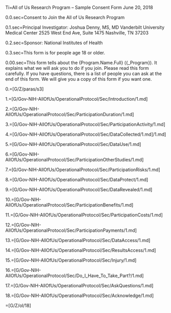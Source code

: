 Ti=All of Us Research Program – Sample Consent Form June 20, 2018

0.0.sec=Consent to Join the All of Us Research Program

0.1.sec=Principal Investigator: Joshua Denny, MS, MD Vanderbilt University Medical Center 2525 West End Ave, Suite 1475 Nashville, TN 37203

0.2.sec=Sponsor: National Institutes of Health

0.3.sec=This form is for people age 18 or older.

0.00.sec=This form tells about the {Program.Name.Full} ({_Program}). It explains what we will ask you to do if you join. Please read this form carefully. If you have questions, there is a list of people you can ask at the end of this form. We will give you a copy of this form if you want one.

0.=[G/Z/paras/s3]

1.=[G/Gov-NIH-AllOfUs/OperationalProtocol/Sec/Introduction/1.md]

2.=[G/Gov-NIH-AllOfUs/OperationalProtocol/Sec/ParticipationDuration/1.md]

3.=[G/Gov-NIH-AllOfUs/OperationalProtocol/Sec/ParticipationActivity/1.md]

4.=[G/Gov-NIH-AllOfUs/OperationalProtocol/Sec/DataCollected/1.md]/1.md]

5.=[G/Gov-NIH-AllOfUs/OperationalProtocol/Sec/DataUse/1.md]

6.=[G/Gov-NIH-AllOfUs/OperationalProtocol/Sec/ParticipationOtherStudies/1.md]

7.=[G/Gov-NIH-AllOfUs/OperationalProtocol/Sec/ParticipationRisks/1.md]

8.=[G/Gov-NIH-AllOfUs/OperationalProtocol/Sec/DataProtect/1.md]

9.=[G/Gov-NIH-AllOfUs/OperationalProtocol/Sec/DataRevealed/1.md]

10.=[G/Gov-NIH-AllOfUs/OperationalProtocol/Sec/ParticipationBenefits/1.md]

11.=[G/Gov-NIH-AllOfUs/OperationalProtocol/Sec/ParticipationCosts/1.md]

12.=[G/Gov-NIH-AllOfUs/OperationalProtocol/Sec/ParticipationPayments/1.md]

13.=[G/Gov-NIH-AllOfUs/OperationalProtocol/Sec/DataAccess/1.md]

14.=[G/Gov-NIH-AllOfUs/OperationalProtocol/Sec/ResultsAccess/1.md]

15.=[G/Gov-NIH-AllOfUs/OperationalProtocol/Sec/Injury/1.md]

16.=[G/Gov-NIH-AllOfUs/OperationalProtocol/Sec/Do_I_Have_To_Take_Part?/1.md]

17.=[G/Gov-NIH-AllOfUs/OperationalProtocol/Sec/AskQuestions/1.md]

18.=[G/Gov-NIH-AllOfUs/OperationalProtocol/Sec/Acknowledge/1.md]

=[G/Z/ol/18]